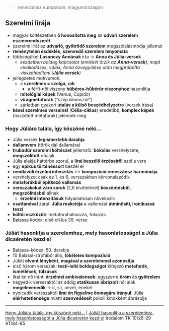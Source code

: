 > reneszansz europaban, magyarorszagon
## Szerelmi lírája
- magyar költészetben **ő honosította meg** az **udvari szerelem eszmerendszerét**
- szerelmi lírát az **udvarló, gyötrődő szerelem** megszólalásmódja jellemzi
- **reménytelen esdeklés**, **szenvedő szerelem lenyomata**
- többségüket **Losonczy Annának** írta -> **Anna és Júlia-versek**
	- *kezdetben boldog kapcsolat (emlékét őrzik az **Anna-versek**); majd civakodások, válás; Anna özvegyülése után megpróbálta visszahódítani (**Júlia versek**)*
- jellegzetes motívumok:
	- a **szerelmes = szolga, rab**
		- a férfi-női viszony **hűbéres-hűbérúr viszonyhoz** hasonlítja
	- **mitológiai képek** (Venus, Cupido)
	- **virágmetaforák** (*"szép liliomszál"*)
	- zárlatban gyakori **utalás a külső beszédhelyzetre** (versek írása)
- **kései szerelmes verseinél** (**Célia-ciklus**) eredetibb, **komplex képek** (összetett metaforák) jelennek meg
### Hogy Júliára talála, így köszöné néki...
- Júlia versek **legismertebb darabja**
- **dallamvers** (török dal dallamára)
- **trubadúr szerelmi költészet** jellemzői: **bókolás** vershelyzete, **megszólított** nőalak
- Júlia alakja háttérbe szorul, a **lírai beszélő érzéseiről** szól a vers
- egy **epikus történéssort** beszél el
- **rendkívüli érzelmi intenzitás** <-> **kompozíció reneszánsz harmóniája**
- vershelyzet csak az 1. és 6. versszakban körvonalazódik
- **metaforákból építkező vallomás**
- **versszakokat záró sorok** (2,6 kivételével) **köszöntésből, megszólításból** állnak
	- **érzelmi intenzitásuk** folyamatosan növekszik
- **csattanóval** zárul: **Júlia reakciója** a vallomást **átminősíti, ironikussá teszi**
- **költői eszközök**: metaforahalmozás, fokozás
- Balassa kódex: első ciklus 39. verse
### Júliát hasonlítja a szerelemhez, mely hasonlatosságot a Júlia dicséretén kezd el
- Balassa-kódex: 50. darabja
- 10 Balassi-strófából álló, **tökéletes kompozíció**
- Júliát **elvont lényként**, **magával a szerelemmel azonosítja**
- első három versszak: **testi-lelki boldogságot** kifejező **metaforák**, **ismétlések**, **túlzások**
- lírai én nő iránti **érzelmei ambivalensek**: egyszerre **öröm** és **gyötrelem**
- negyedik versszaktól az addig **statikusan ábrázolt** női alak **megelevenedik** -> ír, sír, nevet, énekel
- nyolcadik versszaktól **lírai én figyelme önmagára irányul**: Júlia **elérhetetlensége** miatti **szenvedéseit** pokoli kínokként ábrázolja

---
[Hogy Júliára talála, így köszöné neki...](https://www.arcanum.com/hu/online-kiadvanyok/Verstar-verstar-otven-kolto-osszes-verse-2/balassi-balint-ADB/versek-AE0/harminckilencedik-CC5/) | [Júliát hasonlítja a szerelemhez, mely hasonlatosságot a Júlia dicséretén kezd el](https://www.arcanum.com/hu/online-kiadvanyok/Verstar-verstar-otven-kolto-osszes-verse-2/balassi-balint-ADB/versek-AE0/otvenedik-D39/)
Irodalom TK 10/26-29
AT/84-85